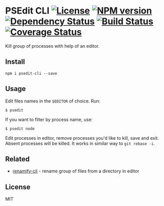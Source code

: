 # PSEdit CLI [![License][LicenseIMGURL]][LicenseURL] [![NPM version][NPMIMGURL]][NPMURL] [![Dependency Status][DependencyStatusIMGURL]][DependencyStatusURL] [![Build Status][BuildStatusIMGURL]][BuildStatusURL] [![Coverage Status][CoverageIMGURL]][CoverageURL]

Kill group of processes with help of an editor.

## Install

`
npm i psedit-cli --save
`

## Usage

Edit files names in the `$EDITOR` of choice. Run:

```
$ psedit
```

If you want to filter by process name, use:

```
$ psedit node
```

Edit processes in editor, remove processes you'd like to kill, save and exit. Absent processes will be killed.
It works in similar way to `git rebase -i`.

## Related

- [renamify-cli](https://github.com/coderaiser/node-psedit-cli "psedit-cli") - rename group of files from a directory in editor

## License

MIT

[NPMIMGURL]:                https://img.shields.io/npm/v/psedit-cli.svg?style=flat
[BuildStatusIMGURL]:        https://img.shields.io/travis/coderaiser/node-psedit-cli/master.svg?style=flat
[DependencyStatusIMGURL]:   https://img.shields.io/david/coderaiser/node-psedit-cli.svg?style=flat
[LicenseIMGURL]:            https://img.shields.io/badge/license-MIT-317BF9.svg?style=flat
[NPMURL]:                   https://npmjs.org/package/psedit-cli "npm"
[BuildStatusURL]:           https://travis-ci.org/coderaiser/node-psedit-cli  "Build Status"
[DependencyStatusURL]:      https://david-dm.org/coderaiser/node-psedit-cli "Dependency Status"
[LicenseURL]:               https://tldrlegal.com/license/mit-license "MIT License"

[CoverageURL]:              https://coveralls.io/github/coderaiser/node-psedit-cli?branch=master
[CoverageIMGURL]:           https://coveralls.io/repos/coderaiser/node-psedit-cli/badge.svg?branch=master&service=github

